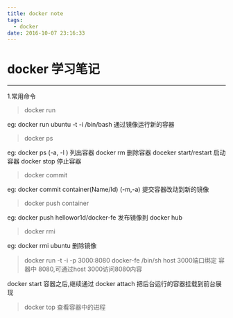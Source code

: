 ```yaml
---
title: docker note
tags:
  - docker
date: 2016-10-07 23:16:33
---
```



# docker 学习笔记
---
1.常用命令

> docker run

eg:  docker run ubuntu -t -i /bin/bash   通过镜像运行新的容器

> docker ps

eg:  docker ps (-a, -l )  列出容器  docker rm  删除容器  doceker start/restart  启动容器   docker stop 停止容器

>docker commit

eg:  docker commit container(Name/Id) (-m,-a)  提交容器改动到新的镜像

> docker push container

eg: docker push hellowor1d/docker-fe 发布镜像到  docker hub

> docker rmi

eg: docker rmi ubuntu 删除镜像

> docker run -t -i -p 3000:8080 docker-fe /bin/sh host 3000端口绑定 容器中 8080,可通过host 3000访问8080内容

docker start 容器之后,继续通过 docker attach 把后台运行的容器挂载到前台展现

> docker top 查看容器中的进程
